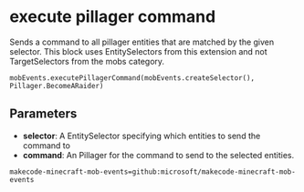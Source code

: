 # execute pillager command

Sends a command to all pillager entities that are matched by the given selector. This
block uses EntitySelectors from this extension and not TargetSelectors from the mobs
category.

```sig
mobEvents.executePillagerCommand(mobEvents.createSelector(), Pillager.BecomeARaider)
```

## Parameters

* **selector**: A EntitySelector specifying which entities to send the command to
* **command**: An Pillager for the command to send to the selected entities.

```package
makecode-minecraft-mob-events=github:microsoft/makecode-minecraft-mob-events
```
